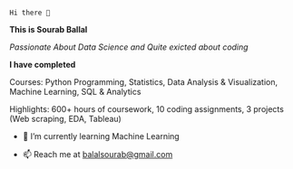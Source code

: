                                                                            Hi there 👋

**This is Sourab Ballal**

*Passionate About Data Science and Quite exicted about coding*

**I have completed** 

Courses: Python Programming, Statistics, Data Analysis & Visualization, Machine Learning, SQL & Analytics

Highlights: 600+ hours of coursework, 10 coding assignments, 3 projects (Web scraping, EDA, Tableau)

- 🌱 I’m currently learning Machine Learning

- 📫 Reach me at balalsourab@gmail.com

<!--
**SourabBallal/SourabBallal** is a ✨ _special_ ✨ repository because its `README.md` (this file) appears on your GitHub profile.

Here are some ideas to get you started:

- 🔭 I’m currently working on ...
- 🌱 I’m currently learning ...
- 👯 I’m looking to collaborate on ...
- 🤔 I’m looking for help with ...
- 💬 Ask me about ...
- 📫 How to reach me: ...
- 😄 Pronouns: ...
- ⚡ Fun fact: ...
-->
